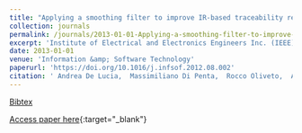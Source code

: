 ```yaml
---
title: "Applying a smoothing filter to improve IR-based traceability recovery processes: An empirical investigation"
collection: journals
permalink: /journals/2013-01-01-Applying-a-smoothing-filter-to-improve-IR-based-traceability-recovery-processes-An-empirical-investigation
excerpt: 'Institute of Electrical and Electronics Engineers Inc. (IEEE), Los Alamitos, CA, USA, Scopus ID: 2-s2.0-84875209451, Cited by: 9'
date: 2013-01-01
venue: 'Information &amp; Software Technology'
paperurl: 'https://doi.org/10.1016/j.infsof.2012.08.002'
citation: ' Andrea De Lucia,  Massimiliano Di Penta,  Rocco Oliveto,  Annibale Panichella,  Sebastiano Panichella, &quot;Applying a smoothing filter to improve IR-based traceability recovery processes: An empirical investigation.&quot; Information &amp;amp; Software Technology, 2013.'
---
```

[Bibtex](https://dblp.org/rec/bib/journals/infsof/LuciaPOPP13)

[Access paper here](https://doi.org/10.1016/j.infsof.2012.08.002){:target="_blank"}
